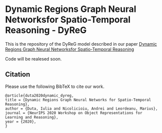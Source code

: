 # Dynamic Regions Graph Neural Networksfor Spatio-Temporal Reasoning - DyReG

This is the repository of the DyReG model described in our paper [Dynamic Regions Graph Neural Networksfor Spatio-Temporal Reasoning](https://arxiv.org/abs/2009.08427)

Code will be realesed soon.

## Citation
Please use the following BibTeX to cite our work.
```
@article{duta2020dynamic_dyreg,
title = {Dynamic Regions Graph Neural Networks for Spatio-Temporal Reasoning},
author = {Duta, Iulia and Nicolicioiu, Andrei and Leordeanu, Marius},
journal = {NeurIPS 2020 Workshop on Object Representations for Learning and Reasoning},
year = {2020},
}
```
